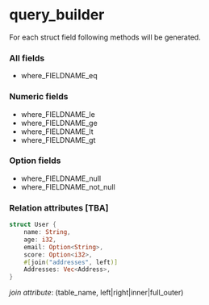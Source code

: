 # query_builder
For each struct field following methods will be generated.

### All fields
- where_FIELDNAME_eq

### Numeric fields
- where_FIELDNAME_le
- where_FIELDNAME_ge
- where_FIELDNAME_lt
- where_FIELDNAME_gt

### Option fields
- where_FIELDNAME_null
- where_FIELDNAME_not_null

### Relation attributes [TBA]
```rust
struct User {
    name: String,
    age: i32,
    email: Option<String>,
    score: Option<i32>,
    #[join("addresses", left)]
    Addresses: Vec<Address>,
}
```
*join attribute*: (table_name, left|right|inner|full_outer)